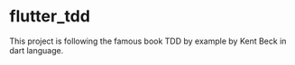 # flutter_tdd

This project is following the famous book TDD by example by Kent Beck in dart language. 
